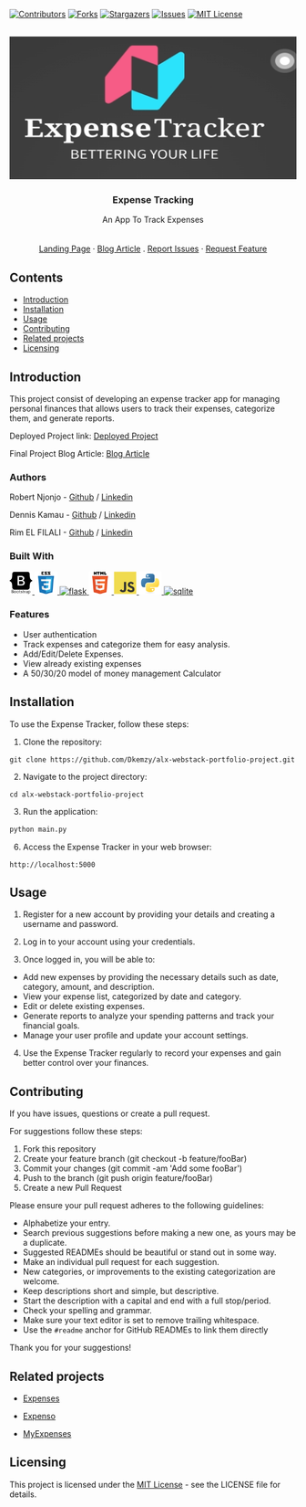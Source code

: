[![Contributors][contributors-shield]][contributors-url]
[![Forks][forks-shield]][forks-url]
[![Stargazers][stars-shield]][stars-url]
[![Issues][issues-shield]][issues-url]
[![MIT License][license-shield]][license-url]

<br />
<div align="center">
  <a href="https://github.com/Dkemzy/alx-webstack-portfolio-project/">
    <img src="/static/images/logo.png" alt="Logo" width="600" height="250">
  </a>

  <h3 align="center">Expense Tracking</h3></h3>

  <p align="center">
    An App To Track Expenses
    <br />
    <br />
    <br />
    <a href="http://thehacker1.pythonanywhere.com/">Landing Page</a>
    ·
    <a href="">Blog Article</a>
    .
    <a href="https://github.com/Dkemzy/alx-webstack-portfolio-project/issues">Report Issues</a>
    ·
    <a href="https://github.com/Dkemzy/alx-webstack-portfolio-project/issues">Request Feature</a>
  </p>
</div>

## Contents

- [Introduction](#introduction)
- [Installation](#installation)
- [Usage](#usage)
- [Contributing](#contributing)
- [Related projects](#related-projects)
- [Licensing](#licensing)

## Introduction

This project consist of developing an expense tracker app for managing personal finances that allows users to track their expenses, categorize them, and generate reports.

Deployed Project link: [Deployed Project](https://www.youtube.com/)

Final Project Blog Article: [Blog Article]()

### Authors

Robert Njonjo - [Github](https://github.com/M1urray) / [Linkedin](https://www.linkedin.com/in/robert-njonjo)

Dennis Kamau - [Github](https://github.com/Dkemzy) / [Linkedin](https://www.linkedin.com/in/kamau-dennis-b3155b153)

Rim EL FILALI - [Github](https://github.com/Rima119) / [Linkedin](https://www.linkedin.com/in/rim-el-filali-0710a6269/)

### Built With

<p align="left"> <a href="https://getbootstrap.com" target="_blank" rel="noreferrer"> <img src="https://raw.githubusercontent.com/devicons/devicon/master/icons/bootstrap/bootstrap-plain-wordmark.svg" alt="bootstrap" width="40" height="40"/> </a> <a href="https://www.w3schools.com/css/" target="_blank" rel="noreferrer"> <img src="https://raw.githubusercontent.com/devicons/devicon/master/icons/css3/css3-original-wordmark.svg" alt="css3" width="40" height="40"/> </a> <a href="https://flask.palletsprojects.com/" target="_blank" rel="noreferrer"> <img src="https://www.vectorlogo.zone/logos/pocoo_flask/pocoo_flask-icon.svg" alt="flask" width="40" height="40"/> </a> <a href="https://www.w3.org/html/" target="_blank" rel="noreferrer"> <img src="https://raw.githubusercontent.com/devicons/devicon/master/icons/html5/html5-original-wordmark.svg" alt="html5" width="40" height="40"/> </a> <a href="https://developer.mozilla.org/en-US/docs/Web/JavaScript" target="_blank" rel="noreferrer"> <img src="https://raw.githubusercontent.com/devicons/devicon/master/icons/javascript/javascript-original.svg" alt="javascript" width="40" height="40"/> </a> <a href="https://www.python.org" target="_blank" rel="noreferrer"> <img src="https://raw.githubusercontent.com/devicons/devicon/master/icons/python/python-original.svg" alt="python" width="40" height="40"/> </a> <a href="https://www.sqlite.org/" target="_blank" rel="noreferrer"> <img src="https://www.vectorlogo.zone/logos/sqlite/sqlite-icon.svg" alt="sqlite" width="40" height="40"/> </a> </p>

### Features

- User authentication
- Track expenses and categorize them for easy analysis.
- Add/Edit/Delete Expenses.
- View already existing expenses
- A 50/30/20 model of money management Calculator

## Installation

To use the Expense Tracker, follow these steps:

1. Clone the repository:

```shell
git clone https://github.com/Dkemzy/alx-webstack-portfolio-project.git
```

2. Navigate to the project directory:

```shell
cd alx-webstack-portfolio-project
```

3. Run the application:

``` python
python main.py
```

6. Access the Expense Tracker in your web browser:

``` arduino
http://localhost:5000
```

## Usage

1. Register for a new account by providing your details and creating a username and password.

2. Log in to your account using your credentials.

3. Once logged in, you will be able to:

- Add new expenses by providing the necessary details such as date, category, amount, and description.
- View your expense list, categorized by date and category.
- Edit or delete existing expenses.
- Generate reports to analyze your spending patterns and track your financial goals.
- Manage your user profile and update your account settings.

4. Use the Expense Tracker regularly to record your expenses and gain better control over your finances.

## Contributing

If you have issues, questions or create a pull request.

For suggestions follow these steps:

1. Fork this repository
2. Create your feature branch (git checkout -b feature/fooBar)
3. Commit your changes (git commit -am 'Add some fooBar')
4. Push to the branch (git push origin feature/fooBar)
5. Create a new Pull Request

Please ensure your pull request adheres to the following guidelines:

- Alphabetize your entry.
- Search previous suggestions before making a new one, as yours may be a duplicate.
- Suggested READMEs should be beautiful or stand out in some way.
- Make an individual pull request for each suggestion.
- New categories, or improvements to the existing categorization are welcome.
- Keep descriptions short and simple, but descriptive.
- Start the description with a capital and end with a full stop/period.
- Check your spelling and grammar.
- Make sure your text editor is set to remove trailing whitespace.
- Use the `#readme` anchor for GitHub READMEs to link them directly

Thank you for your suggestions!

## Related projects

- [Expenses](https://github.com/jakubgarfield/expenses)

- [Expenso](https://github.com/Spikeysanju/Expenso)

- [MyExpenses](https://github.com/mtotschnig/MyExpenses)

## Licensing

This project is licensed under the [MIT License](https://github.com/Dkemzy/alx-webstack-portfolio-project/blob/main/LICENSE) - see the LICENSE file for details.

[contributors-shield]: https://img.shields.io/github/contributors/Dkemzy/alx-webstack-portfolio-project.svg?style=for-the-badge
[contributors-url]: https://github.com/Dkemzy/alx-webstack-portfolio-project/graphs/contributors
[forks-shield]: https://img.shields.io/github/forks/Dkemzy/alx-webstack-portfolio-project.svg?style=for-the-badge
[forks-url]: https://github.com/Dkemzy/alx-webstack-portfolio-project/forks
[stars-shield]: https://img.shields.io/github/stars/Dkemzy/alx-webstack-portfolio-project.svg?style=for-the-badge
[stars-url]: https://github.com/Dkemzy/alx-webstack-portfolio-project/stargazers
[issues-shield]: https://img.shields.io/github/issues/Dkemzy/alx-webstack-portfolio-project.svg?style=for-the-badge
[issues-url]: https://github.com/Dkemzy/alx-webstack-portfolio-project/issues
[license-shield]: https://img.shields.io/github/license/Dkemzy/alx-webstack-portfolio-project.svg?style=for-the-badge
[license-url]: https://github.com/Dkemzy/alx-webstack-portfolio-project/blob/main/LICENSE
